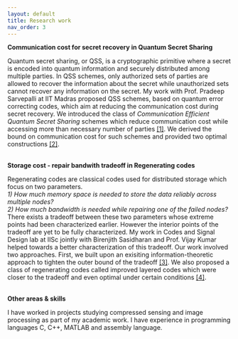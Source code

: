 ```yaml
---
layout: default
title: Research work
nav_order: 3
---
```


**Communication cost for secret recovery in Quantum Secret Sharing**

Quantum secret sharing, or QSS, is a cryptographic primitive where a secret is encoded into quantum information and securely distributed among multiple parties.
In QSS schemes, only authorized sets of parties are allowed to recover the information about the secret while unauthorized sets cannot recover any information on the secret.
My work with Prof. Pradeep Sarvepalli at IIT Madras proposed QSS schemes, based on quantum error correcting codes, which aim at reducing the communication cost during secret recovery.
We introduced the class of _Communication Efficient Quantum Secret Sharing_ schemes which reduce communication cost while accessing more than necessary number of parties [[1]](https://journals.aps.org/pra/abstract/10.1103/PhysRevA.100.052313).
We derived the bound on communication cost for such schemes and provided two optimal constructions [[2]](https://ieeexplore.ieee.org/abstract/document/9674910/).

<br>**Storage cost - repair bandwith tradeoff in Regenerating codes**

Regenerating codes are classical codes used for distributed storage which focus on two parameters.
<br>_1) How much memory space is needed to store the data reliably across multiple nodes?_
<br>_2) How much bandwidth is needed while repairing one of the failed nodes?_
<br> There exists a tradeoff between these two parameters whose extreme points had been characterized earlier.
However the interior points of the tradeoff are yet to be fully characterized.
My work in Codes and Signal Design lab at IISc jointly with Birenjith Sasidharan and Prof. Vijay Kumar helped towards a better characterization of this tradeoff.
Our work involved two approaches.
First, we built upon an exisiting information-theoretic approach to tighten the outer bound of the tradeoff [[3]](https://ieeexplore.ieee.org/abstract/document/6875270/).
We also proposed a class of regenerating codes called improved layered codes which were closer to the tradeoff and even optimal under certain conditions [[4]](https://ieeexplore.ieee.org/abstract/document/7133121/).

<br>**Other areas & skills**

I have worked in projects studying compressed sensing and image processing as part of my academic work.
I have experience in programming languages C, C++, MATLAB and assembly language.
